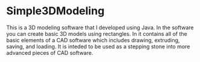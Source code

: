 # Simple3DModeling
This is a 3D modeling software that I developed using Java. In the software you can create basic 3D models using rectangles. In it contains all of the basic elements of a CAD software which includes drawing, extruding, saving, and loading. It is inteded to be used as a stepping stone into more advanced pieces of CAD software.
